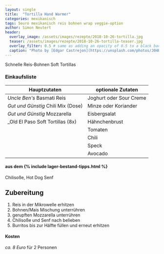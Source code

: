 ```yaml
---
layout: single
title:  "Tortilla Hand Warmer"
categories: mexikanisch
tags: 5euro mexikanisch reis bohnen wrap veggie-option
author: Simon Neutert
header:
  overlay_image: /assets/images/rezepte/2018-10-26-tortilla.jpg
  teaser: /assets/images/rezepte/2018-10-26-tortilla-teaser.jpg
  overlay_filter: 0.5 # same as adding an opacity of 0.5 to a black background
  caption: "Photo by [Edgar Castrejon](https://unsplash.com/photos/J04BD4ysoh8?utm_source=unsplash&utm_medium=referral&utm_content=creditCopyText) on [Unsplash](https://unsplash.com/search/photos/thuna-wrap?utm_source=unsplash&utm_medium=referral&utm_content=creditCopyText)"
---
```


Schnelle Reis-Bohnen Soft Tortillas

### Einkaufsliste

| Hauptzutaten | optionale Zutaten |
|---|---|
| _Uncle Ben's_ Basmati Reis | Joghurt oder Sour Creme |
| _Gut und Günstig_ Chili Mix (Dose) | Minze oder Koriander |
| _Gut und Günstig_ Mozzarella | Eisbergsalat |
| _Old El Paso Soft Tortillas (8x) | Hähnchenbrust |
| |Tomaten |
| |Chili |
| |Speck |
| |Avocado |

#### aus dem {% include lager-bestand-tipps.html %}

Chilisoße, Hot Dog Senf

## Zubereitung

1. Reis in der Mikrowelle erhitzen
2. Bohnen/Mais Mischung unterrühren
3. gerupften Mozzarella unterrühren
4. Chilisoße und Senf nach belieben
5. Burritos bis zur Hälfte füllen und erneut erhitzen

#### Kosten

_ca. 8 Euro_ für 2 Personen
